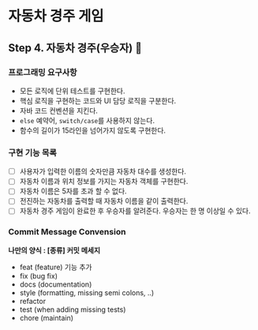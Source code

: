 # 자동차 경주 게임
  
## Step 4. 자동차 경주(우승자) :car:
### 프로그래밍 요구사항 
* 모든 로직에 단위 테스트를 구현한다.
* 핵심 로직을 구현하는 코드와 UI 담당 로직을 구분한다.
* 자바 코드 컨벤션을 지킨다.
* `else` 예약어, `switch/case`를 사용하지 않는다.
* 함수의 길이가 15라인을 넘어가지 않도록 구현한다.

### 구현 기능 목록
- [ ] 사용자가 입력한 이름의 숫자만큼 자동차 대수를 생성한다.
- [ ] 자동차 이름과 위치 정보를 가지는 자동차 객체를 구현한다.
- [ ] 자동차 이름은 5자를 초과 할 수 없다.
- [ ] 전진하는 자동차를 출력할 때 자동차 이름을 같이 출력한다.
- [ ] 자동차 경주 게임이 완료한 후 우승자를 알려준다. 우승자는 한 명 이상일 수 있다.

### Commit Message Convension 
**나만의 양식 : [종류] 커밋 메세지**
* feat (feature) 기능 추가
* fix (bug fix)
* docs (documentation)
* style (formatting, missing semi colons, ..)
* refactor
* test (when adding missing tests)
* chore (maintain)